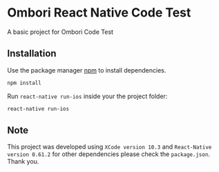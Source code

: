 # Ombori React Native Code Test

A basic project for Ombori Code Test

## Installation

Use the package manager [npm](https://www.npmjs.com/get-npm) to install dependencies.

```bash
npm install
```

Run `react-native run-ios` inside your the project folder:

```bash
react-native run-ios
```

## Note
This project was developed using `XCode version 10.3` and `React-Native version 0.61.2` for other dependencies please check the `package.json`. Thank you.

